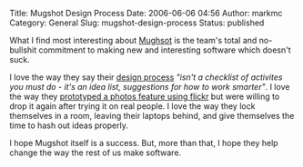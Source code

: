Title: Mugshot Design Process
Date: 2006-06-06 04:56
Author: markmc
Category: General
Slug: mugshot-design-process
Status: published

What I find most interesting about [Mughsot](http://mugshot.org) is the
team's total and no-bullshit commitment to making new and interesting
software which doesn't suck.

I love the way they say their [design
process](http://developer.mugshot.org/wiki/Design_Thinking) *"isn't a
checklist of activites you must do - it's an idea list, suggestions for
how to work smarter"*. I love the way they [prototyped a photos feature
using flickr](http://blog.mugshot.org/?p=73) but were willing to drop it
again after trying it on real people. I love the way they lock
themselves in a room, leaving their laptops behind, and give themselves
the time to hash out ideas properly.

I hope Mugshot itself is a success. But, more than that, I hope they
help change the way the rest of us make software.
